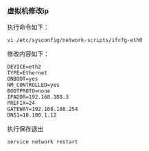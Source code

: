 ### 虚拟机修改ip

执行命令如下：
```
vi /etc/sysconfig/network-scripts/ifcfg-eth0

```
修改内容如下：

```
DEVICE=eth2
TYPE=Ethernet
ONBOOT=yes
NM_CONTROLLED=yes
BOOTPROTO=none
IPADDR=192.168.188.3
PREFIX=24
GATEWAY=192.168.188.254
DNS1=10.100.1.12
```
执行保存退出 

```
service network restart
```

